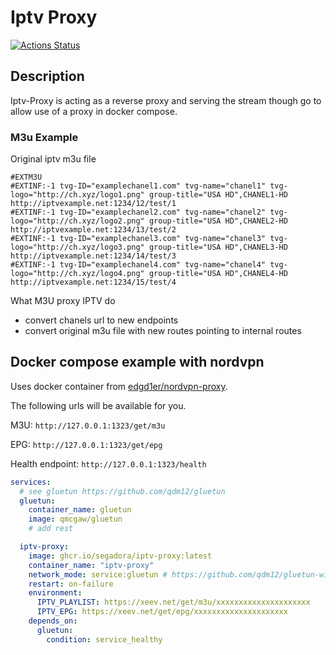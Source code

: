 # Iptv Proxy

[![Actions Status](https://github.com/segadora/iptv-proxy/workflows/CI/badge.svg)](https://github.com/segadora/iptv-proxy/actions?query=workflow%3ACI)

## Description

Iptv-Proxy is acting as a reverse proxy and serving the stream though go to allow use of a proxy in docker compose.

### M3u Example

Original iptv m3u file

```m3u
#EXTM3U
#EXTINF:-1 tvg-ID="examplechanel1.com" tvg-name="chanel1" tvg-logo="http://ch.xyz/logo1.png" group-title="USA HD",CHANEL1-HD
http://iptvexample.net:1234/12/test/1
#EXTINF:-1 tvg-ID="examplechanel2.com" tvg-name="chanel2" tvg-logo="http://ch.xyz/logo2.png" group-title="USA HD",CHANEL2-HD
http://iptvexample.net:1234/13/test/2
#EXTINF:-1 tvg-ID="examplechanel3.com" tvg-name="chanel3" tvg-logo="http://ch.xyz/logo3.png" group-title="USA HD",CHANEL3-HD
http://iptvexample.net:1234/14/test/3
#EXTINF:-1 tvg-ID="examplechanel4.com" tvg-name="chanel4" tvg-logo="http://ch.xyz/logo4.png" group-title="USA HD",CHANEL4-HD
http://iptvexample.net:1234/15/test/4
```

What M3U proxy IPTV do
- convert chanels url to new endpoints
- convert original m3u file with new routes pointing to internal routes

## Docker compose example with nordvpn

Uses docker container from [edgd1er/nordvpn-proxy](https://github.com/edgd1er/nordvpn-proxy).

The following urls will be available for you.

M3U: `http://127.0.0.1:1323/get/m3u`

EPG: `http://127.0.0.1:1323/get/epg`

Health endpoint: `http://127.0.0.1:1323/health`

```yaml
services:
  # see gluetun https://github.com/qdm12/gluetun
  gluetun:
    container_name: gluetun
    image: qmcgaw/gluetun
    # add rest

  iptv-proxy:
    image: ghcr.io/segadora/iptv-proxy:latest
    container_name: "iptv-proxy"
    network_mode: service:gluetun # https://github.com/qdm12/gluetun-wiki/blob/main/setup/connect-a-container-to-gluetun.md
    restart: on-failure
    environment:
      IPTV_PLAYLIST: https://xeev.net/get/m3u/xxxxxxxxxxxxxxxxxxxxx
      IPTV_EPG: https://xeev.net/get/epg/xxxxxxxxxxxxxxxxxxxxx
    depends_on:
      gluetun:
        condition: service_healthy
```
